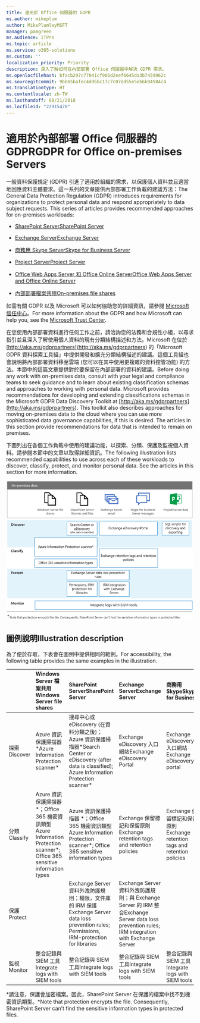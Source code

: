 ```yaml
---
title: 適用於 Office 伺服器的 GDPR
ms.author: mikeplum
author: MikePlumleyMSFT
manager: pamgreen
ms.audience: ITPro
ms.topic: article
ms.service: o365-solutions
ms.custom: ''
localization_priority: Priority
description: 深入了解如何在內部部署 Office 伺服器中解決 GDPR 需求。
ms.openlocfilehash: bfacb297c77041cf905d2eef6645da3b7459962c
ms.sourcegitcommit: 9bb65bafec4dd6bc17c7c07ed55e5eb6b94584c4
ms.translationtype: HT
ms.contentlocale: zh-TW
ms.lasthandoff: 08/21/2018
ms.locfileid: "22915478"
---
```

# <a name="gdpr-for-office-on-premises-servers"></a><span data-ttu-id="e9ed0-103">適用於內部部署 Office 伺服器的 GDPR</span><span class="sxs-lookup"><span data-stu-id="e9ed0-103">GDPR for Office on-premises Servers</span></span>

<span data-ttu-id="e9ed0-p101">一般資料保護規定 (GDPR) 引進了適用於組織的需求，以保護個人資料並且適當地回應資料主體要求。這一系列的文章提供內部部署工作負載的建議方法：</span><span class="sxs-lookup"><span data-stu-id="e9ed0-p101">The General Data Protection Regulation (GDPR) introduces requirements for organizations to protect personal data and respond appropriately to data subject requests. This series of articles provides recommended approaches for on-premises workloads:</span></span>

-   [<span data-ttu-id="e9ed0-106">SharePoint Server</span><span class="sxs-lookup"><span data-stu-id="e9ed0-106">SharePoint Server</span></span>](gdpr-for-sharepoint-server.md)

-   [<span data-ttu-id="e9ed0-107">Exchange Server</span><span class="sxs-lookup"><span data-stu-id="e9ed0-107">Exchange Server</span></span>](gdpr-for-exchange-server.md)

-   [<span data-ttu-id="e9ed0-108">商務用 Skype Server</span><span class="sxs-lookup"><span data-stu-id="e9ed0-108">Skype for Business Server</span></span>](gdpr-for-skype-for-business-server.md)

-   [<span data-ttu-id="e9ed0-109">Project Server</span><span class="sxs-lookup"><span data-stu-id="e9ed0-109">Project Server</span></span>](gdpr-for-project-server.md)

-   [<span data-ttu-id="e9ed0-110">Office Web Apps Server 和 Office Online Server</span><span class="sxs-lookup"><span data-stu-id="e9ed0-110">Office Web Apps Server and Office Online Server</span></span>](gdpr-for-office-online-server.md)

-   [<span data-ttu-id="e9ed0-111">內部部署檔案共用</span><span class="sxs-lookup"><span data-stu-id="e9ed0-111">On-premises file shares</span></span>](gdpr-for-on-premises-file-shares.md)

<span data-ttu-id="e9ed0-112">如需有關 GDPR 以及 Microsoft 可以如何協助您的詳細資訊，請參閱 [Microsoft 信任中心](https://www.microsoft.com/zh-TW/TrustCenter/Privacy/gdpr/default.aspx)。</span><span class="sxs-lookup"><span data-stu-id="e9ed0-112">For more information about the GDPR and how Microsoft can help you, see the [Microsoft Trust Center](https://www.microsoft.com/zh-TW/TrustCenter/Privacy/gdpr/default.aspx).</span></span>

<span data-ttu-id="e9ed0-p102">在您使用內部部署資料進行任何工作之前，請洽詢您的法務和合規性小組，以尋求指引並且深入了解使用個人資料的現有分類結構描述和方法。Microsoft 在位於 [http://aka.ms/gdprpartners](<http://aka.ms/gdprpartners>) 的「Microsoft GDPR 資料探索工具組」中提供開發和擴充分類結構描述的建議。這個工具組也會說明將內部部署資料移至雲端 (您可以在其中使用更複雜的資料控管功能) 的方法。本節中的這篇文章提供對於要保留在內部部署的資料的建議。</span><span class="sxs-lookup"><span data-stu-id="e9ed0-p102">Before doing any work with on-premises data, consult with your legal and compliance teams to seek guidance and to learn about existing classification schemas and approaches to working with personal data. Microsoft provides recommendations for developing and extending classifications schemas in the Microsoft GDPR Data Discovery Toolkit at [http://aka.ms/gdprpartners](<http://aka.ms/gdprpartners>). This toolkit also describes approaches for moving on-premises data to the cloud where you can use more sophisticated data governance capabilities, if this is desired. The articles in this section provide recommendations for data that is intended to remain on premises.</span></span>

<span data-ttu-id="e9ed0-p103">下圖列出在各個工作負載中使用的建議功能，以探索、分類、保護及監視個人資料。請參閱本節中的文章以取得詳細資訊。</span><span class="sxs-lookup"><span data-stu-id="e9ed0-p103">The following illustration lists recommended capabilities to use across each of these workloads to discover, classify, protect, and monitor personal data. See the articles in this section for more information.</span></span>

![](media/gdpr-for-office-servers-image1.png)

## <a name="illustration-description"></a><span data-ttu-id="e9ed0-119">圖例說明</span><span class="sxs-lookup"><span data-stu-id="e9ed0-119">Illustration description</span></span>

<span data-ttu-id="e9ed0-120">為了便於存取，下表會在圖例中提供相同的範例。</span><span class="sxs-lookup"><span data-stu-id="e9ed0-120">For accessibility, the following table provides the same examples in the illustration.</span></span>

|             |<span data-ttu-id="e9ed0-121">Windows Server 檔案共用</span><span class="sxs-lookup"><span data-stu-id="e9ed0-121">Windows Server file shares</span></span>|<span data-ttu-id="e9ed0-122">SharePoint Server</span><span class="sxs-lookup"><span data-stu-id="e9ed0-122">SharePoint Server</span></span>|<span data-ttu-id="e9ed0-123">Exchange Server</span><span class="sxs-lookup"><span data-stu-id="e9ed0-123">Exchange Server</span></span>|<span data-ttu-id="e9ed0-124">商務用 Skype</span><span class="sxs-lookup"><span data-stu-id="e9ed0-124">Skype for Business</span></span>|<span data-ttu-id="e9ed0-125">Project Server</span><span class="sxs-lookup"><span data-stu-id="e9ed0-125">Project Server</span></span>|
|:------------|:-------------------------|:----------------|:--------------|:-----------------|:-------------|
|<span data-ttu-id="e9ed0-126">探索</span><span class="sxs-lookup"><span data-stu-id="e9ed0-126">Discover</span></span>|<span data-ttu-id="e9ed0-127">Azure 資訊保護掃描器\*</span><span class="sxs-lookup"><span data-stu-id="e9ed0-127">Azure Information Protection scanner\*</span></span>|<span data-ttu-id="e9ed0-128">搜尋中心或 eDiscovery (在資料分類之後)；Azure 資訊保護掃描器\*</span><span class="sxs-lookup"><span data-stu-id="e9ed0-128">Search Center or eDiscovery (after data is classified); Azure Information Protection scanner\*</span></span>|<span data-ttu-id="e9ed0-129">Exchange eDiscovery 入口網站</span><span class="sxs-lookup"><span data-stu-id="e9ed0-129">Exchange eDiscovery Portal</span></span>|<span data-ttu-id="e9ed0-130">Exchange eDiscovery 入口網站</span><span class="sxs-lookup"><span data-stu-id="e9ed0-130">Exchange eDiscovery portal</span></span>|<span data-ttu-id="e9ed0-131">用於探索和匯出的 SQL 指令碼</span><span class="sxs-lookup"><span data-stu-id="e9ed0-131">SQL scripts for discovery and exporting</span></span>|
|<span data-ttu-id="e9ed0-132">分類</span><span class="sxs-lookup"><span data-stu-id="e9ed0-132">Classify</span></span>|<span data-ttu-id="e9ed0-133">Azure 資訊保護掃描器 \*；Office 365 機密資訊類型</span><span class="sxs-lookup"><span data-stu-id="e9ed0-133">Azure Information Protection scanner\*; Office 365 sensitive information types</span></span>|<span data-ttu-id="e9ed0-134">Azure 資訊保護掃描器 \*；Office 365 機密資訊類型</span><span class="sxs-lookup"><span data-stu-id="e9ed0-134">Azure Information Protection scanner\*; Office 365 sensitive information types</span></span>|<span data-ttu-id="e9ed0-135">Exchange 保留標記和保留原則</span><span class="sxs-lookup"><span data-stu-id="e9ed0-135">Exchange retention tags and retention policies</span></span>|<span data-ttu-id="e9ed0-136">Exchange 保留標記和保留原則</span><span class="sxs-lookup"><span data-stu-id="e9ed0-136">Exchange retention tags and retention policies</span></span>||
|<span data-ttu-id="e9ed0-137">保護</span><span class="sxs-lookup"><span data-stu-id="e9ed0-137">Protect</span></span>||<span data-ttu-id="e9ed0-138">Exchange Server 資料外洩防護規則；權限，文件庫的 IRM 保護</span><span class="sxs-lookup"><span data-stu-id="e9ed0-138">Exchange Server data loss prevention rules; Permissions, IRM-protection for libraries</span></span>|<span data-ttu-id="e9ed0-139">Exchange Server 資料外洩防護規則；與 Exchange Server 的 IRM 整合</span><span class="sxs-lookup"><span data-stu-id="e9ed0-139">Exchange Server data loss prevention rules; IRM integration with Exchange Server</span></span>|||
|<span data-ttu-id="e9ed0-140">監視</span><span class="sxs-lookup"><span data-stu-id="e9ed0-140">Monitor</span></span>|<span data-ttu-id="e9ed0-141">整合記錄與 SIEM 工具</span><span class="sxs-lookup"><span data-stu-id="e9ed0-141">Integrate logs with SIEM tools</span></span>|<span data-ttu-id="e9ed0-142">整合記錄與 SIEM 工具</span><span class="sxs-lookup"><span data-stu-id="e9ed0-142">Integrate logs with SIEM tools</span></span>|<span data-ttu-id="e9ed0-143">整合記錄與 SIEM 工具</span><span class="sxs-lookup"><span data-stu-id="e9ed0-143">Integrate logs with SIEM tools</span></span>|<span data-ttu-id="e9ed0-144">整合記錄與 SIEM 工具</span><span class="sxs-lookup"><span data-stu-id="e9ed0-144">Integrate logs with SIEM tools</span></span>|<span data-ttu-id="e9ed0-145">整合記錄與 SIEM 工具</span><span class="sxs-lookup"><span data-stu-id="e9ed0-145">Integrate logs with SIEM tools</span></span>|

<span data-ttu-id="e9ed0-p104">\*請注意，保護會加密檔案。因此，SharePoint Server 在保護的檔案中找不到機密資訊類型。</span><span class="sxs-lookup"><span data-stu-id="e9ed0-p104">\*Note that protection encrypts the file. Consequently, SharePoint Server can’t find the sensitive information types in protected files.</span></span>
